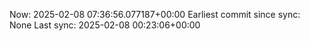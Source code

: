 Now: 2025-02-08 07:36:56.077187+00:00 Earliest commit since sync: None Last sync: 2025-02-08 00:23:06+00:00
